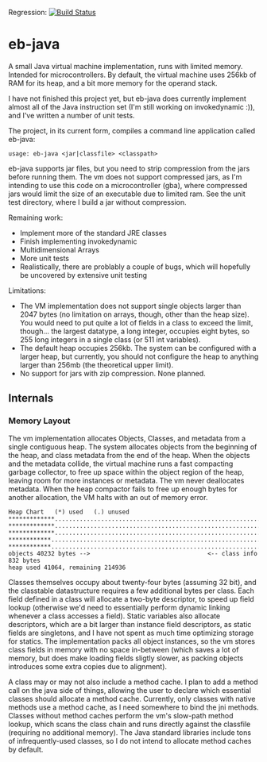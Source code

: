 Regression: [![Build Status](https://app.travis-ci.com/evanbowman/eb-java.svg?branch=master)](https://app.travis-ci.com/evanbowman/eb-java)


# eb-java

A small Java virtual machine implementation, runs with limited memory. Intended for microcontrollers.
By default, the virtual machine uses 256kb of RAM for its heap, and a bit more memory for the operand stack.

I have not finished this project yet, but eb-java does currently implement almost all of the Java instruction set (I'm still working on invokedynamic :)), and I've written a number of unit tests.

The project, in its current form, compiles a command line application called eb-java:
```
usage: eb-java <jar|classfile> <classpath>
```
eb-java supports jar files, but you need to strip compression from the jars before running them. The vm does not support compressed jars, as I'm intending to use this code on a microcontroller (gba), where compressed jars would limit the size of an executable due to limited ram. See the unit test directory, where I build a jar without compression.


Remaining work:
* Implement more of the standard JRE classes
* Finish implementing invokedynamic
* Multidimensional Arrays
* More unit tests
* Realistically, there are problably a couple of bugs, which will hopefully be uncovered by extensive unit testing


Limitations:
* The VM implementation does not support single objects larger than 2047 bytes (no limitation on arrays, though, other than the heap size). You would need to put quite a lot of fields in a class to exceed the limit, though... the largest datatype, a long integer, occupies eight bytes, so 255 long integers in a single class (or 511 int variables).
* The default heap occupies 256kb. The system can be configured with a larger heap, but currently, you should not configure the heap to anything larger than 256mb (the theoretical upper limit).
* No support for jars with zip compression. None planned.

## Internals

### Memory Layout

The vm implementation allocates Objects, Classes, and metadata from a single contiguous heap. The system allocates objects from the beginning of the heap, and class metadata from the end of the heap. When the objects and the metadata collide, the virtual machine runs a fast compacting garbage collector, to free up space within the object region of the heap, leaving room for more instances or metadata. The vm never deallocates metadata. When the heap compactor fails to free up enough bytes for another allocation, the VM halts with an out of memory error.
```
Heap Chart   (*) used   (.) unused
*************...................................................................
*************...................................................................
*************...................................................................
************....................................................................
************...................................................................*
objects 40232 bytes -->                                 <-- class info 832 bytes
heap used 41064, remaining 214936
```

Classes themselves occupy about twenty-four bytes (assuming 32 bit), and the classtable datastructure requires a few additional bytes per class. Each field defined in a class will allocate a two-byte descriptor, to speed up field lookup (otherwise we'd need to essentially perform dynamic linking whenever a class accesses a field). Static variables also allocate descriptors, which are a bit larger than instance field descriptors, as static fields are singletons, and I have not spent as much time optimizing storage for statics. The implementation packs all object instances, so the vm stores class fields in memory with no space in-between (which saves a lot of memory, but does make loading fields sligtly slower, as packing objects introduces some extra copies due to alignment).

A class may or may not also include a method cache. I plan to add a method call on the java side of things, allowing the user to declare which essential classes should allocate a method cache. Currently, only classes with native methods use a method cache, as I need somewhere to bind the jni methods. Classes without method caches perform the vm's slow-path method lookup, which scans the class chain and runs directly against the classfile (requiring no additional memory). The Java standard libraries include tons of infrequently-used classes, so I do not intend to allocate method caches by default.

